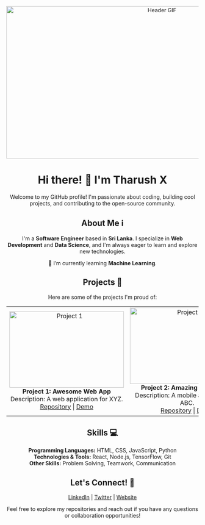 <p align="center">
  <img src="https://github.com/tharushx/tharushx/blob/main/assets/header.gif" alt="Header GIF" width="800" height="400">
</p>

<h1 align="center">Hi there! 👋 I'm Tharush X</h1>

<p align="center">
  Welcome to my GitHub profile! I'm passionate about coding, building cool projects, and contributing to the open-source community.
</p>

<h2 align="center">About Me ℹ️</h2>

<p align="center">
  I'm a <strong>Software Engineer</strong> based in <strong>Sri Lanka</strong>. I specialize in <strong>Web Development</strong> and <strong>Data Science</strong>, and I'm always eager to learn and explore new technologies.
</p>

<p align="center">
  🌱 I’m currently learning <strong>Machine Learning</strong>.
</p>

<h2 align="center">Projects 🚀</h2>

<p align="center">
  Here are some of the projects I'm proud of:
</p>

<table align="center">
  <tr>
    <td align="center">
      <a href="https://github.com/tharushx/project-1">
        <img src="https://github.com/tharushx/tharushx/blob/main/assets/project1.png" alt="Project 1" width="300" height="200">
      </a>
      <br>
      <strong>Project 1: Awesome Web App</strong>
      <br>
      Description: A web application for XYZ.
      <br>
      <a href="https://github.com/tharushx/project-1">Repository</a> | <a href="https://example.com">Demo</a>
    </td>
    <td align="center">
      <a href="https://github.com/tharushx/project-2">
        <img src="https://github.com/tharushx/tharushx/blob/main/assets/project2.png" alt="Project 2" width="300" height="200">
      </a>
      <br>
      <strong>Project 2: Amazing Mobile App</strong>
      <br>
      Description: A mobile application for ABC.
      <br>
      <a href="https://github.com/tharushx/project-2">Repository</a> | <a href="https://example.com">Demo</a>
    </td>
  </tr>
</table>

<h2 align="center">Skills 💻</h2>

<p align="center">
  <strong>Programming Languages:</strong> HTML, CSS, JavaScript, Python<br>
  <strong>Technologies & Tools:</strong> React, Node.js, TensorFlow, Git<br>
  <strong>Other Skills:</strong> Problem Solving, Teamwork, Communication
</p>

<h2 align="center">Let's Connect! 🤝</h2>

<p align="center">
  <a href="https://www.linkedin.com/in/tharushx">LinkedIn</a> | 
  <a href="https://twitter.com/tharushx">Twitter</a> | 
  <a href="https://tharushx.com">Website</a>
</p>

<p align="center">
  Feel free to explore my repositories and reach out if you have any questions or collaboration opportunities!
</p>
